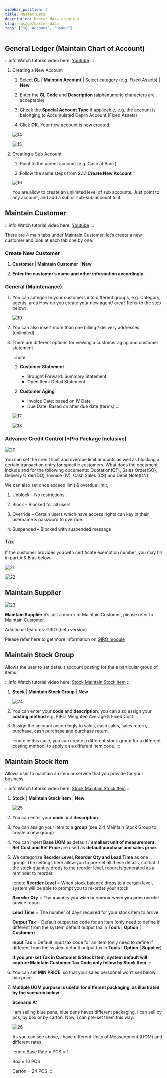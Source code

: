 ```yaml
---
sidebar_position: 2
title: Master Data
description: Master data creation
slug: /usage/master-data
tags: ["SQL Account", "Usage"]
---
```


## General Ledger (Maintain Chart of Account)

:::info
Watch tutorial video here: [Youtube](https://www.youtube.com/watch?v=hsdpDJImya4&feature=youtu.be)
:::

1. Creating a New Account

   1. Select **GL** | **Maintain Account** | Select category (e.g. Fixed Assets) | **New**

   2. Enter the **GL Code** and **Description** (alphanumeric characters are acceptable)

   3. Check the **Special Account Type** if applicable, e.g. the account is belonging to Accumulated Deprn Account (Fixed Assets)

   4. Click **OK**. Your new account is now created.

    ![14](../../static/img/getting-started/user-guide/14.png)

    ![15](../../static/img/getting-started/user-guide/15.png)

2. Creating a Sub Account

   1. Point to the parent account (e.g. Cash at Bank)

   2. Follow the same steps from **2.1.1 Create New Account**

    ![16](../../static/img/getting-started/user-guide/16.png)

    You are allow to create an unlimited level of sub accounts. Just point to any account, and add a sub or sub-sub account to it.

## Maintain Customer

:::info
Watch tutorial video here: [Youtube](https://www.youtube.com/watch?v=qn0xmeHUZkk&feature=youtu.be)
:::

There are 4 main tabs under Maintain Customer, let’s create a new customer and look at each tab one by one.

### Create New Customer

1. **Customer** | **Maintain Customer** | **New**

2. **Enter the customer’s name and other information accordingly**.

### General (Maintenance)

1. You can categorize your customers into different groups, e.g. Category, agents, area
    How do you create your new agent/ area? Refer to the step below:

    ![19](../../static/img/getting-started/user-guide/19.png)

2. You can also insert more than one billing / delivery addresses (unlimited)

3. There are different options for viewing a customer aging and customer statement

    :::note
    1. **Customer Statement**
        - Brought Forward: Summary Statement
        - Open Item: Detail Statement

    2. **Customer Aging**
        - Invoice Date: based on IV Date
        - Due Date: Based on after due date (terms)
    :::

    ![17](../../static/img/getting-started/user-guide/17.png)

    ![18](../../static/img/getting-started/user-guide/18.png)

### Advance Credit Control (*Pro Package Inclusive)

![20](../../static/img/getting-started/user-guide/20.png)

You can set the credit limit and overdue limit amounts as well as blocking a certain transaction entry for specific customers. What does the document include and for the following documents: Quotation(QT), Sales Order(SO), Delivery Order(DO), Invoice (IV), Cash Sales (CS) and Debit Note(DN)

We can also set once exceed limit & overdue limit,

1. Unblock – No restrictions

2. Block – Blocked for all users

3. Override – Certain users which have access rights can key in their username & password to override.

4. Suspended – Blocked with suspended message

### Tax

If the customer provides you with certificate exemption number, you may fill in part A & B as below.

![21](../../static/img/getting-started/user-guide/21.png)

![22](../../static/img/getting-started/user-guide/22.png)

## Maintain Supplier

![23](../../static/img/getting-started/user-guide/23.png)

**Maintain Supplier** it’s just a mirror of Maintain Customer, please refer to [Maintain Customer](#maintain-customer).

Additional features: GIRO (beta version)

Please refer here to get more information on [GIRO module](http://www.sql.com.my/document/sqlacc_docs/PDF/13-05-GIRO_SupplierPayment.pdf)

## Maintain Stock Group

Allows the user to set default account posting for the a particular group of items.

:::info
Watch tutorial video here: [Stock Maintain Stock Item](https://www.youtube.com/watch?v=o4Z3oyhdeq0&feature=youtu.be)
:::

1. **Stock** | **Maintain Stock Group** | **New**

    ![24](../../static/img/getting-started/user-guide/24.png)

2. You can enter your **code** and **description**; you can also assign your **costing method** e.g. FIFO, Weighted Average & Fixed Cost.

3. Assign the account accordingly to sales, cash sales, sales return, purchase, cash purchase and purchase return.

   :::note
   In this case, you can create a different stock group for a different costing method, to apply on a different item code.
   :::

## Maintain Stock Item

Allows user to maintain an item or service that you provide for your business.

:::info
Watch tutorial video here: [Stock Maintain Stock Item](https://www.youtube.com/watch?v=o4Z3oyhdeq0&feature=youtu.be)
:::

1. **Stock** | **Maintain Stock Item** | **New**

   ![25](../../static/img/getting-started/user-guide/25.png)

2. You can enter your **code** and **description**.

3. You can assign your item to a **group** (see 2.4 Maintain Stock Group to create a new group)

4. You can insert **Base UOM** as default / **smallest unit of measurement. Ref Cost and Ref Price** are used as **default purchase and sales price**.

5. We categorize **Reorder Level, Reorder Qty and Lead Time** as one group. The settings here allow you to pre-set all these details, so that if the stock quantity drops to the reorder level, report is generated as a reminder to reorder.

   :::note
   **Reorder Level** = When stock balance drops to a certain level, system will be able to prompt you to re-order your stock

   **Reorder Qty** = The quantity you wish to reorder when you print reorder advice report

   **Lead Time** = The number of days required for your stock item to arrive.

   **Output Tax** = Default output tax code for an item (only need to define if different from the system default output tax in **Tools** | **Option** | **Customer**)

   **Input Tax** = Default input tax code for an item (only need to define if different from the system default output tax in **Tools** | **Option** | **Supplier**)

   **If you pre-set Tax in Customer & Stock Item, system default will capture Maintain Customer Tax Code only follow by Stock Item**
   :::

6. You can set **MIN PRICE**, so that your sales personnel won’t sell below min price.

7. **Multiple UOM purpose is useful for different packaging, as illustrated by the scenario below:**

   **Scenario A:**

   I am selling blue pens, blue pens haves different packaging, I can sell by pcs, by box or by carton. Now, I can pre-set them this way:

    ![26](../../static/img/getting-started/user-guide/26.png)

   As you can see above, I have different Units of Measurement (UOM) and different rates,

   :::note
   Base Rate = PCS = 1

   Box = 10 PCS

   Carton = 24 PCS
   :::
